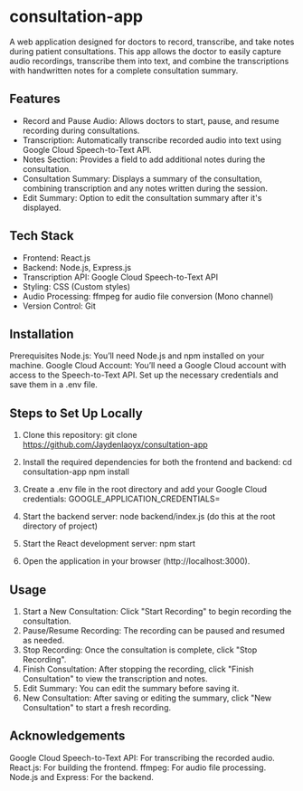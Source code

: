 # consultation-app

A web application designed for doctors to record, transcribe, and take notes during patient consultations. This app allows the doctor to easily capture audio recordings, transcribe them into text, and combine the transcriptions with handwritten notes for a complete consultation summary.

## Features
- Record and Pause Audio: Allows doctors to start, pause, and resume recording during consultations.
- Transcription: Automatically transcribe recorded audio into text using Google Cloud Speech-to-Text API.
- Notes Section: Provides a field to add additional notes during the consultation.
- Consultation Summary: Displays a summary of the consultation, combining transcription and any notes written during the session.
- Edit Summary: Option to edit the consultation summary after it's displayed.

## Tech Stack
- Frontend: React.js
- Backend: Node.js, Express.js
- Transcription API: Google Cloud Speech-to-Text API
- Styling: CSS (Custom styles)
- Audio Processing: ffmpeg for audio file conversion (Mono channel)
- Version Control: Git

## Installation

Prerequisites
Node.js: You’ll need Node.js and npm installed on your machine.
Google Cloud Account: You’ll need a Google Cloud account with access to the Speech-to-Text API. Set up the necessary credentials and save them in a .env file.

## Steps to Set Up Locally
1. Clone this repository: 
    git clone https://github.com/Jaydenlaoyx/consultation-app

2. Install the required dependencies for both the frontend and backend:
    cd consultation-app
    npm install

3. Create a .env file in the root directory and add your Google Cloud credentials:
    GOOGLE_APPLICATION_CREDENTIALS=<path-to-your-google-credentials-file>

4. Start the backend server:
    node backend/index.js (do this at the root directory of project)

5. Start the React development server:
    npm start

6. Open the application in your browser (http://localhost:3000).

## Usage
1. Start a New Consultation: Click "Start Recording" to begin recording the consultation.
2. Pause/Resume Recording: The recording can be paused and resumed as needed.
3. Stop Recording: Once the consultation is complete, click "Stop Recording".
4. Finish Consultation: After stopping the recording, click "Finish Consultation" to view the transcription and notes.
5. Edit Summary: You can edit the summary before saving it.
6. New Consultation: After saving or editing the summary, click "New Consultation" to start a fresh recording.


## Acknowledgements
Google Cloud Speech-to-Text API: For transcribing the recorded audio.
React.js: For building the frontend.
ffmpeg: For audio file processing.
Node.js and Express: For the backend.

